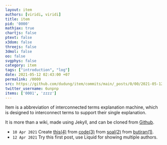 ```yaml
---
layout: item
authors: [viridi, viridi]
title: item
pid: '0000'
mathjax: true
chartjs: false
ptext: false
x3dom: false
threejs: false
3dmol: false
oo: false
svgphys: false
category: item
tags: ["introduction", "log"]
date: 2021-05-12 02:43:00 +07
permalink: /0000
src: https://github.com/dudung/item/commits/main/_posts/0/00/2021-05-12-item.md
twitter_username: 6unpnp
items: ['0001', 'zzzz']
---
```

Item is a abbreviation of interconnected terms explanation machine, which is designed to interconnect terms to support their single explanation.

It is more than a wiki, made using Jekyll, and can be cloned from [Github](https://github.com/dudung/item).

+ `10 Apr 2021` Create [this(4)](https://dudung.github.io/item) from [code(3)](https://dudung.github.io/code) from [soal(2)](https://dudung.github.io/soal) from [butiran(1)](https://butiran.github.io).
+ `12 Apr 2021` Try this first post, use Liquid for showing multiple authors.
